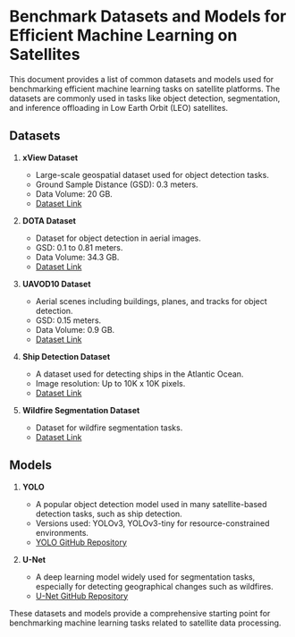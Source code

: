 
# Benchmark Datasets and Models for Efficient Machine Learning on Satellites

This document provides a list of common datasets and models used for benchmarking efficient machine learning tasks on satellite platforms. The datasets are commonly used in tasks like object detection, segmentation, and inference offloading in Low Earth Orbit (LEO) satellites. 

## Datasets

1. **xView Dataset**
   - Large-scale geospatial dataset used for object detection tasks.
   - Ground Sample Distance (GSD): 0.3 meters.
   - Data Volume: 20 GB.
   - [Dataset Link](https://xviewdataset.org/)

2. **DOTA Dataset**
   - Dataset for object detection in aerial images.
   - GSD: 0.1 to 0.81 meters.
   - Data Volume: 34.3 GB.
   - [Dataset Link](https://captain-whu.github.io/DOTA/)

3. **UAVOD10 Dataset**
   - Aerial scenes including buildings, planes, and tracks for object detection.
   - GSD: 0.15 meters.
   - Data Volume: 0.9 GB.
   - [Dataset Link](http://uavod.org/)

4. **Ship Detection Dataset**
   - A dataset used for detecting ships in the Atlantic Ocean.
   - Image resolution: Up to 10K x 10K pixels.
   - [Dataset Link](https://www.kaggle.com/rhammell/ships-in-satellite-imagery)

5. **Wildfire Segmentation Dataset**
   - Dataset for wildfire segmentation tasks.
   - [Dataset Link](https://www.kaggle.com/gbonesso/wildfire-segmentation-dataset)

## Models

1. **YOLO**
   - A popular object detection model used in many satellite-based detection tasks, such as ship detection.
   - Versions used: YOLOv3, YOLOv3-tiny for resource-constrained environments.
   - [YOLO GitHub Repository](https://github.com/AlexeyAB/darknet)

2. **U-Net**
   - A deep learning model widely used for segmentation tasks, especially for detecting geographical changes such as wildfires.
   - [U-Net GitHub Repository](https://github.com/zhixuhao/unet)

These datasets and models provide a comprehensive starting point for benchmarking machine learning tasks related to satellite data processing.
